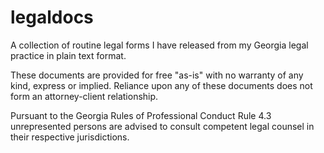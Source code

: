 # legaldocs
A collection of routine legal forms I have released from my Georgia legal practice in plain text format.

These documents are provided for free "as-is" with no warranty of any kind, express or implied.
Reliance upon any of these documents does not form an attorney-client relationship.

Pursuant to the Georgia Rules of Professional Conduct Rule 4.3 unrepresented persons are advised to consult competent legal counsel in their respective jurisdictions.
